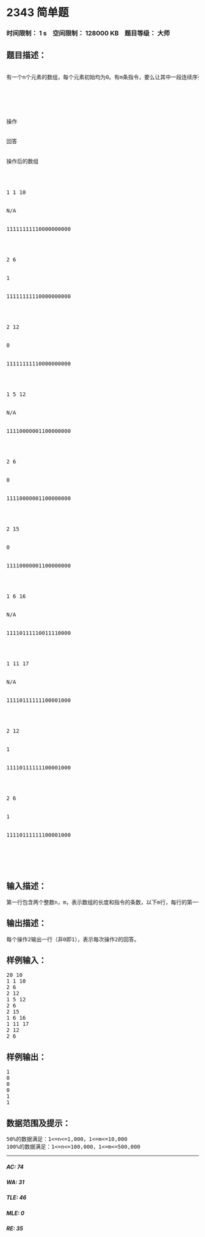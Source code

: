 # 2343 简单题   
### 时间限制： 1 s&nbsp;&nbsp;&nbsp;&nbsp;空间限制： 128000 KB&nbsp;&nbsp;&nbsp;&nbsp;题目等级： 大师  
## 题目描述：  

<pre>
 
有一个n个元素的数组，每个元素初始均为0。有m条指令，要么让其中一段连续序列数字反转——0变1，1变0（操作1），要么询问某个元素的值（操作2）。例如当n=20时，10条指令如下：
 





操作


回答


操作后的数组




1 1 10


N/A


11111111110000000000




2 6


1


11111111110000000000




2 12


0


11111111110000000000




1 5 12


N/A


11110000001100000000




2 6


0


11110000001100000000




2 15


0


11110000001100000000




1 6 16


N/A


11110111110011110000




1 11 17


N/A


11110111111100001000




2 12


1


11110111111100001000




2 6


1


11110111111100001000





</pre>
  
  
## 输入描述：  

<pre>
第一行包含两个整数n，m，表示数组的长度和指令的条数，以下m行，每行的第一个数t表示操作的种类。若t=1，则接下来有两个数L, R (L<=R)，表示区间[L, R]的每个数均反转；若t=2，则接下来只有一个数I，表示询问的下标。
</pre>
  
  
## 输出描述：  

<pre>
每个操作2输出一行（非0即1），表示每次操作2的回答。
</pre>
  
  
## 样例输入：  

<pre>
20 10
1 1 10
2 6
2 12
1 5 12
2 6
2 15
1 6 16
1 11 17
2 12
2 6
</pre>
  
  
## 样例输出：  

<pre>
1
0
0
0
1
1
</pre>
  
  
## 数据范围及提示：  

<pre>
50%的数据满足：1<=n<=1,000，1<=m<=10,000
100%的数据满足：1<=n<=100,000，1<=m<=500,000
</pre>
  
  
***  

##### AC: 74  
##### WA: 31  
##### TLE: 46  
##### MLE: 0  
##### RE: 35  
